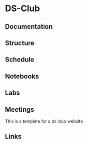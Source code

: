 # DS-Club

## Documentation



## Structure



## Schedule



## Notebooks



## Labs



## Meetings

This is a template for a ds club website

## Links

